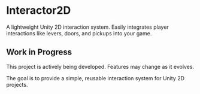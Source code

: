 # Interactor2D
A lightweight Unity 2D interaction system. Easily integrates player interactions like levers, doors, and pickups into your game.

## Work in Progress
This project is actively being developed. Features may change as it evolves.

The goal is to provide a simple, reusable interaction system for Unity 2D projects.
